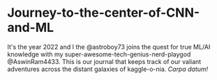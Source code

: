 # <b> Journey-to-the-center-of-CNN-and-ML </b>
It's the year 2022 and I the @astroboy73 joins the quest for true ML/AI knowledge with my super-awesome-tech-genius-nerd-playgod @AswinRam4433. This is our journal that keeps track of our valiant adventures across the distant galaxies of kaggle-o-nia. 
<i>Carpa datum!</i>
